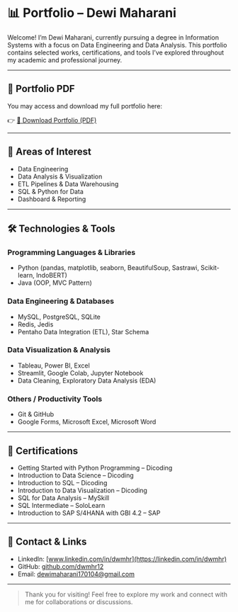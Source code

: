 # 📊 Portfolio – Dewi Maharani

Welcome! 
I’m Dewi Maharani, currently pursuing a degree in Information Systems with a focus on Data Engineering and Data Analysis.
This portfolio contains selected works, certifications, and tools I’ve explored throughout my academic and professional journey.

---

## 📄 Portfolio PDF  
You may access and download my full portfolio here:

👉 [📂 Download Portfolio (PDF)](./Portfolio-DewiMaharani.pdf)

---

## 🧠 Areas of Interest
- Data Engineering
- Data Analysis & Visualization
- ETL Pipelines & Data Warehousing
- SQL & Python for Data
- Dashboard & Reporting

---

## 🛠️ Technologies & Tools

### Programming Languages & Libraries
- Python (pandas, matplotlib, seaborn, BeautifulSoup, Sastrawi, Scikit-learn, IndoBERT)
- Java (OOP, MVC Pattern)

### Data Engineering & Databases
- MySQL, PostgreSQL, SQLite
- Redis, Jedis
- Pentaho Data Integration (ETL), Star Schema

### Data Visualization & Analysis
- Tableau, Power BI, Excel
- Streamlit, Google Colab, Jupyter Notebook
- Data Cleaning, Exploratory Data Analysis (EDA)

### Others / Productivity Tools
- Git & GitHub
- Google Forms, Microsoft Excel, Microsoft Word

---

## 🏅 Certifications
- Getting Started with Python Programming – Dicoding  
- Introduction to Data Science – Dicoding  
- Introduction to SQL – Dicoding  
- Introduction to Data Visualization – Dicoding  
- SQL for Data Analysis – MySkill  
- SQL Intermediate – SoloLearn  
- Introduction to SAP S/4HANA with GBI 4.2 – SAP  
  

---

## 🔗 Contact & Links
- LinkedIn: [www.linkedin.com/in/dwmhr](https://linkedin.com/in/dwmhr)
- GitHub: [github.com/dwmhr12](https://github.com/dwmhr12)
- Email: [dewimaharani170104@gmail.com](mailto:dewimaharani170104@gmail.com)
  
---

> Thank you for visiting! Feel free to explore my work and connect with me for collaborations or discussions.
